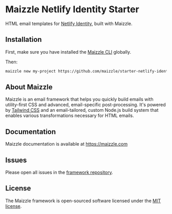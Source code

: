 # Maizzle Netlify Identity Starter

HTML email templates for [Netlify Identity](https://www.netlify.com/docs/identity/), built with Maizzle.

## Installation

First, make sure you have installed the [Maizzle CLI](https://maizzle.com/docs/installation/#install-the-cli-globally) globally.

Then:

```sh
maizzle new my-project https://github.com/maizzle/starter-netlify-identity
```

## About Maizzle

Maizzle is an email framework that helps you quickly build emails with utility-first CSS and advanced, email-specific post-processing. It's powered by [Tailwind CSS](https://tailwindcss.com/) and an email-tailored, custom Node.js build system that enables various transformations necessary for HTML emails.

## Documentation

Maizzle documentation is available at https://maizzle.com

## Issues

Please open all issues in the [framework repository](https://github.com/maizzle/framework).

## License

The Maizzle framework is open-sourced software licensed under the [MIT license](https://opensource.org/licenses/MIT).

